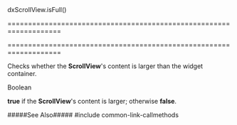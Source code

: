 <!--id-->dxScrollView.isFull()<!--/id-->
===================================================================
<!--hidden--><!--/hidden-->
===================================================================

<!--shortDescription-->
Checks whether the **ScrollView**'s content is larger than the widget container.
<!--/shortDescription-->

<!--returnType-->Boolean<!--/returnType-->
<!--returnDescription-->
**true** if the **ScrollView**'s content is larger; otherwise **false**.
<!--/returnDescription-->

<!--fullDescription-->
#####See Also#####
#include common-link-callmethods
<!--/fullDescription-->